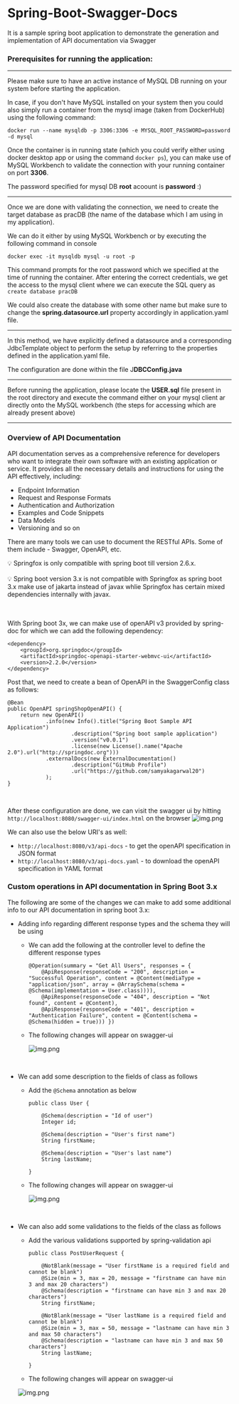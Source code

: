 # Spring-Boot-Swagger-Docs
It is a sample spring boot application to demonstrate the generation and implementation of API documentation via Swagger

### Prerequisites for running the application:

---
Please make sure to have an active instance of MySQL DB running on your system before starting the application.

In case, if you don't have MySQL installed on your system then you could also simply run a container from the mysql image (taken from DockerHub) using the following command:

```docker run --name mysqldb -p 3306:3306 -e MYSQL_ROOT_PASSWORD=password -d mysql```

Once the container is in running state (which you could verify either using docker desktop app or using the command ```docker ps```), you can make use of MySQL Workbench to validate the connection with your running container on port **3306**.

The password specified for mysql DB **root** acoount is **password** :)

---
Once we are done with validating the connection, we need to create the target database as pracDB (the name of the database which I am using in my application).

We can do it either by using MySQL Workbench or by executing the following command in console

```docker exec -it mysqldb mysql -u root -p```

This command prompts for the root password which we specified at the time of running the container. After entering the correct credentials, we get the access to the mysql client where we can execute the SQL query as ```create database pracDB```

We could also create the database with some other name but make sure to change the **spring.datasource.url** property accordingly in application.yaml file.

---
In this method, we have explicitly defined a datasource and a corresponding JdbcTemplate object to perform the setup by referring to the properties defined in the application.yaml file.

The configuration are done within the file J**DBCConfig.java**

---

Before running the application, please locate the **USER.sql** file present in the root directory and execute the command either on your mysql client ar directly onto the MySQL workbench (the steps for accessing which are already present above)

---
### Overview of API Documentation

API documentation serves as a comprehensive reference for developers who want to integrate their own software with an existing application or service. It provides all the necessary details and instructions for using the API effectively, including:

* Endpoint Information
* Request and Response Formats
* Authentication and Authorization
* Examples and Code Snippets
* Data Models
* Versioning and so on

There are many tools we can use to document the RESTful APIs. Some of them include - Swagger, OpenAPI, etc.

<aside>
💡 Springfox is only compatible with spring boot till version 2.6.x.
</aside>

<br>

<aside>
💡 Spring boot version 3.x is not compatible with Springfox as spring boot 3.x make use of jakarta instead of javax whlie Springfox has certain mixed dependencies internally with javax.
</aside>

<br>
<br>

With Spring boot 3x, we can make use of openAPI v3 provided by spring-doc for which we can add the following dependency:
```
<dependency>
    <groupId>org.springdoc</groupId>
    <artifactId>springdoc-openapi-starter-webmvc-ui</artifactId>
    <version>2.2.0</version>
</dependency>
```

Post that, we need to create a bean of OpenAPI in the SwaggerConfig class as follows:
```
@Bean
public OpenAPI springShopOpenAPI() {
    return new OpenAPI()
            .info(new Info().title("Spring Boot Sample API Application")
                    .description("Spring boot sample application")
                    .version("v0.0.1")
                    .license(new License().name("Apache 2.0").url("http://springdoc.org")))
            .externalDocs(new ExternalDocumentation()
                    .description("GitHub Profile")
                    .url("https://github.com/samyakagarwal20")
            );
}
```
<br>

After these configuration are done, we can visit the swagger ui by hitting ```http://localhost:8080/swagger-ui/index.html``` on the browser 
![img.png](images/img1.png)

We can also use the below URI's as well:
* ```http://localhost:8080/v3/api-docs``` - to get the openAPI specification in JSON format
* ```http://localhost:8080/v3/api-docs.yaml``` - to download the openAPI specification in YAML format

### Custom operations in API documentation in Spring Boot 3.x
The following are some of the changes we can make to add some additional info to our API documentation in spring boot 3.x:
<br>

* Adding info regarding different response types and the schema they will be using 
  * We can add the following at the controller level to define the different response types
    ```
    @Operation(summary = "Get All Users", responses = {
        @ApiResponse(responseCode = "200", description = "Successful Operation", content = @Content(mediaType = "application/json", array = @ArraySchema(schema = @Schema(implementation = User.class)))),
        @ApiResponse(responseCode = "404", description = "Not found", content = @Content),
        @ApiResponse(responseCode = "401", description = "Authentication Failure", content = @Content(schema = @Schema(hidden = true))) })
    ```    

  * The following changes will appear on swagger-ui
  
    ![img.png](images/img2.png)

  <br>
* We can add some description to the fields of class as follows
  * Add the ```@Schema``` annotation as below
    ```
    public class User {

        @Schema(description = "Id of user")
        Integer id;
    
        @Schema(description = "User's first name")
        String firstName;
    
        @Schema(description = "User's last name")
        String lastName;

    }
    ```    

  * The following changes will appear on swagger-ui
  
    ![img.png](images/img3.png)
  
  <br>
* We can also add some validations to the fields of the class as follows
  * Add the various validations supported by spring-validation api
    ```
    public class PostUserRequest {

        @NotBlank(message = "User firstName is a required field and cannot be blank")
        @Size(min = 3, max = 20, message = "firstname can have min 3 and max 20 characters")
        @Schema(description = "firstname can have min 3 and max 20 characters")
        String firstName;
    
        @NotBlank(message = "User lastName is a required field and cannot be blank")
        @Size(min = 3, max = 50, message = "lastname can have min 3 and max 50 characters")
        @Schema(description = "lastname can have min 3 and max 50 characters")
        String lastName;
    
    }
    ```    

  * The following changes will appear on swagger-ui
  
  ![img.png](images/img4.png)
